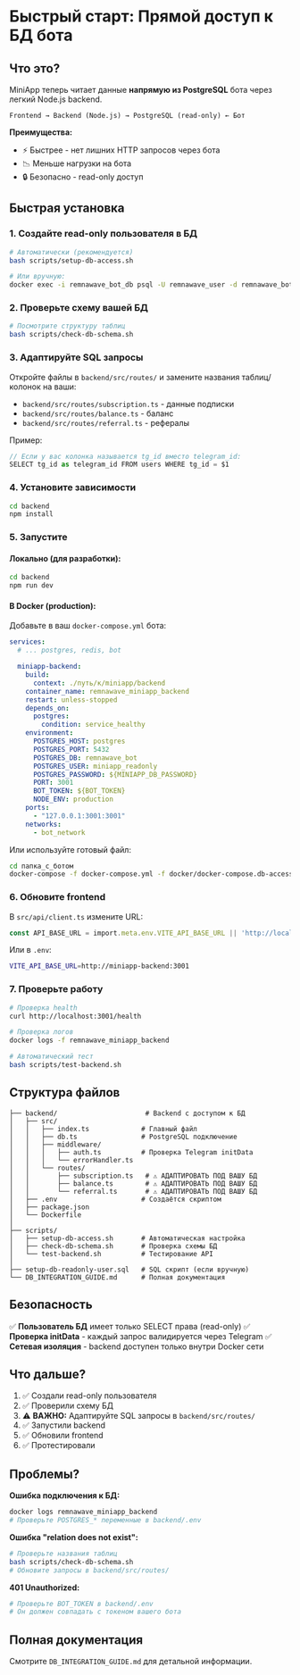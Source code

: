 # Быстрый старт: Прямой доступ к БД бота

## Что это?

MiniApp теперь читает данные **напрямую из PostgreSQL** бота через легкий Node.js backend.

```
Frontend → Backend (Node.js) → PostgreSQL (read-only) ← Бот
```

**Преимущества:**
- ⚡ Быстрее - нет лишних HTTP запросов через бота
- 📉 Меньше нагрузки на бота
- 🔒 Безопасно - read-only доступ

## Быстрая установка

### 1. Создайте read-only пользователя в БД

```bash
# Автоматически (рекомендуется)
bash scripts/setup-db-access.sh

# Или вручную:
docker exec -i remnawave_bot_db psql -U remnawave_user -d remnawave_bot < setup-db-readonly-user.sql
```

### 2. Проверьте схему вашей БД

```bash
# Посмотрите структуру таблиц
bash scripts/check-db-schema.sh
```

### 3. Адаптируйте SQL запросы

Откройте файлы в `backend/src/routes/` и замените названия таблиц/колонок на ваши:

- `backend/src/routes/subscription.ts` - данные подписки
- `backend/src/routes/balance.ts` - баланс
- `backend/src/routes/referral.ts` - рефералы

Пример:
```typescript
// Если у вас колонка называется tg_id вместо telegram_id:
SELECT tg_id as telegram_id FROM users WHERE tg_id = $1
```

### 4. Установите зависимости

```bash
cd backend
npm install
```

### 5. Запустите

#### Локально (для разработки):

```bash
cd backend
npm run dev
```

#### В Docker (production):

Добавьте в ваш `docker-compose.yml` бота:

```yaml
services:
  # ... postgres, redis, bot

  miniapp-backend:
    build:
      context: ./путь/к/miniapp/backend
    container_name: remnawave_miniapp_backend
    restart: unless-stopped
    depends_on:
      postgres:
        condition: service_healthy
    environment:
      POSTGRES_HOST: postgres
      POSTGRES_PORT: 5432
      POSTGRES_DB: remnawave_bot
      POSTGRES_USER: miniapp_readonly
      POSTGRES_PASSWORD: ${MINIAPP_DB_PASSWORD}
      PORT: 3001
      BOT_TOKEN: ${BOT_TOKEN}
      NODE_ENV: production
    ports:
      - "127.0.0.1:3001:3001"
    networks:
      - bot_network
```

Или используйте готовый файл:

```bash
cd папка_с_ботом
docker-compose -f docker-compose.yml -f docker/docker-compose.db-access.yml up -d
```

### 6. Обновите frontend

В `src/api/client.ts` измените URL:

```typescript
const API_BASE_URL = import.meta.env.VITE_API_BASE_URL || 'http://localhost:3001';
```

Или в `.env`:
```bash
VITE_API_BASE_URL=http://miniapp-backend:3001
```

### 7. Проверьте работу

```bash
# Проверка health
curl http://localhost:3001/health

# Проверка логов
docker logs -f remnawave_miniapp_backend

# Автоматический тест
bash scripts/test-backend.sh
```

## Структура файлов

```
├── backend/                      # Backend с доступом к БД
│   ├── src/
│   │   ├── index.ts             # Главный файл
│   │   ├── db.ts                # PostgreSQL подключение
│   │   ├── middleware/
│   │   │   ├── auth.ts          # Проверка Telegram initData
│   │   │   └── errorHandler.ts
│   │   └── routes/
│   │       ├── subscription.ts   # ⚠️ АДАПТИРОВАТЬ ПОД ВАШУ БД
│   │       ├── balance.ts        # ⚠️ АДАПТИРОВАТЬ ПОД ВАШУ БД
│   │       └── referral.ts       # ⚠️ АДАПТИРОВАТЬ ПОД ВАШУ БД
│   ├── .env                     # Создаётся скриптом
│   ├── package.json
│   └── Dockerfile
│
├── scripts/
│   ├── setup-db-access.sh       # Автоматическая настройка
│   ├── check-db-schema.sh       # Проверка схемы БД
│   └── test-backend.sh          # Тестирование API
│
├── setup-db-readonly-user.sql   # SQL скрипт (если вручную)
└── DB_INTEGRATION_GUIDE.md      # Полная документация
```

## Безопасность

✅ **Пользователь БД** имеет только SELECT права (read-only)
✅ **Проверка initData** - каждый запрос валидируется через Telegram
✅ **Сетевая изоляция** - backend доступен только внутри Docker сети

## Что дальше?

1. ✅ Создали read-only пользователя
2. ✅ Проверили схему БД
3. ⚠️ **ВАЖНО:** Адаптируйте SQL запросы в `backend/src/routes/`
4. ✅ Запустили backend
5. ✅ Обновили frontend
6. ✅ Протестировали

## Проблемы?

**Ошибка подключения к БД:**
```bash
docker logs remnawave_miniapp_backend
# Проверьте POSTGRES_* переменные в backend/.env
```

**Ошибка "relation does not exist":**
```bash
# Проверьте названия таблиц
bash scripts/check-db-schema.sh
# Обновите запросы в backend/src/routes/
```

**401 Unauthorized:**
```bash
# Проверьте BOT_TOKEN в backend/.env
# Он должен совпадать с токеном вашего бота
```

## Полная документация

Смотрите `DB_INTEGRATION_GUIDE.md` для детальной информации.

